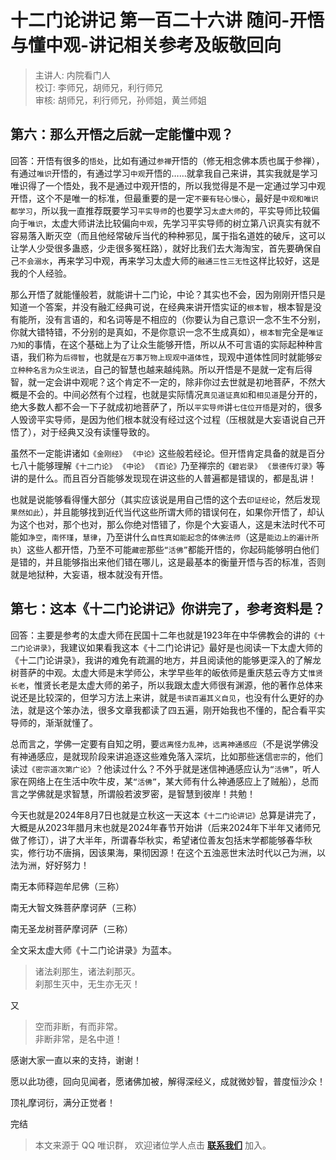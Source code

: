 # 十二门论讲记 第一百二十六讲 随问-开悟与懂中观-讲记相关参考及皈敬回向

> 主讲人: 内院看门人 <br />
> 校订: 李师兄，胡师兄，利行师兄 <br />
> 审核: 胡师兄，利行师兄，孙师姐，黄兰师姐 <br />

## 第六：那么开悟之后就一定能懂中观？

回答：开悟有很多的`悟处`，比如有通过`参禅`开悟的（修无相念佛本质也属于参禅），有通过`唯识`开悟的，有通过学习`中观`开悟的……就拿我自己来讲，其实我就是学习唯识得了一个悟处，我不是通过中观开悟的，所以我觉得是不是一定通过学习中观开悟，这个不是唯一的标准，但最重要的是一定`不要有轻心慢心`，最好是`中观和唯识都学习`，所以我一直推荐既要学习`平实导师`的也要学习`太虚大师`的，平实导师比较偏向于`唯识`，太虚大师讲法比较偏向`中观`，先学习平实导师的树立第八识真实有就不容易落入断灭空（而且他经常破斥当代的种种邪见，属于指名道姓的破斥，这可以让学人少受很多蛊惑，少走很多冤枉路），就好比我们去大海淘宝，首先要确保自己`不会溺水`，再来学习中观，再来学习太虚大师的`融通三性三无性`这样比较好，这是我的个人经验。

那么开悟了就能懂般若，就能讲十二门论，中论？其实也不会，因为刚刚开悟只是知道一个答案，并没有融汇经典可说，在经典来讲开悟实证的`根本智`，根本智是没有能所，没有言语的，和名词等是不相应的（你要认为自己意识一念不生不分别，你就大错特错，不分别的是真如，不是你意识一念不生成真如），`根本智`完全是`唯证乃知`的事情，在这个基础上为了让众生能够开悟，所以从不可言语的实际起种种言语，我们称为`后得智`，也就是`在万事万物上现观中道体性`，现观中道体性同时就能够`安立种种名言为众生说法`，自己的智慧也越来越纯熟。所以开悟是不是就一定有后得智，就一定会讲中观呢？这个肯定不一定的，除非你过去世就是初地菩萨，不然大概是不会的。中间必然有个过程，也就是实际情况`真见道证真如`和`相见道`是分开的，绝大多数人都不会一下子就成初地菩萨了，所以`平实导师`讲`七住位开悟`是对的，很多人毁谤平实导师，是因为他们根本就没有经过这个过程（压根就是大妄语说自己开悟了），对于经典又没有读懂导致的。

虽然不一定能讲诸如`《金刚经》` `《中论》`这些般若经论。但开悟肯定具备的就是百分七八十能够理解`《十二门论》` `《中论》` `《百论》`乃至禅宗的`《碧岩录》` `《景德传灯录》`等讲的是什么。而且百分百能够发现现在讲这些的人普遍都是错误的，都是乱讲！

也就是说能够看得懂大部分（其实应该说是用自己悟的这个去`印证经论`，然后发现`果然如此`），并且能够找到近代当代这些所谓大师的错误何在，如果你开悟了，却认为这个也对，那个也对，那么你绝对悟错了，你是个大妄语人，这是末法时代不可能如`净空`，`南怀瑾`，`慧律`，乃至讲什么`自性真如能起念`的`体佛法师`（这是`能边上的遍计所执`）这些人都开悟，乃至不可能`藏密`那些`“活佛”`都能开悟的，你起码能够明白他们是错的，并且能够指出来他们错在哪儿，这是最基本的衡量开悟与否的标准，否则就是地狱种，大妄语，根本就没有开悟。

## 第七：这本《十二门论讲记》你讲完了，参考资料是？

回答：主要是参考的太虚大师在民国十二年也就是1923年在中华佛教会的讲的`《十二门论讲录》`，我建议如果看我这本《十二门论讲记》最好是也阅读一下太虚大师的《十二门论讲录》，我讲的难免有疏漏的地方，并且阅读他的能够更深入的了解龙树菩萨的中观。太虚大师是末学师公，末学早些年的皈依师是重庆慈云寺方丈`惟贤长老`，惟贤长老是太虚大师的弟子，所以我跟太虚大师很有渊源，他的著作总体来说还是比较深的，但学习方法上来讲，就是`书读百遍其义自见`，也没有什么更好的办法，就是这个笨办法，很多文章我都读了四五遍，刚开始我也不懂的，配合看平实导师的，渐渐就懂了。

总而言之，学佛一定要有自知之明，要`远离怪力乱神`，`远离神通感应`（不是说学佛没有神通感应，是就现阶段来讲追逐这些难免落入深坑，比如那些迷信`密宗`的，他们读过`《密宗道次第广论》`？他读过什么？不外乎就是迷信神通感应认为`“活佛”`，听人家在网络上在生活中吹牛皮，某`“活佛”`，某大师有什么神通感应上了贼船），总而言之学佛就是求智慧，所谓般若波罗密，是智慧到彼岸！共勉！

今天也就是2024年8月7日也就是立秋这一天这本`《十二门论讲记》`总算是讲完了，大概是从2023年腊月末也就是2024年春节开始讲（后来2024年下半年又诸师兄做了修订），讲了大半年，所谓春华秋实，希望诸位善友包括末学都能够春华秋实，修行功不唐捐，因该果海，果彻因源！在这个五浊恶世末法时代以己为洲，以法为洲，好好努力！

南无本师释迦牟尼佛（三称）

南无大智文殊菩萨摩诃萨（三称）

南无圣龙树菩萨摩诃萨（三称）

全文采太虚大师《十二门论讲录》为蓝本。

> 诸法刹那生，诸法刹那灭。<br />
> 刹那生灭中，无生亦无灭！<br />

又

> 空而非断，有而非常。 <br />
> 非断非常，是名中道！ <br />

感谢大家一直以来的支持，谢谢！

愿以此功德，回向见闻者，愿诸佛加被，解得深经义，成就微妙智，普度恒沙众！

顶礼摩诃衍，满分正觉者！

完结

> 本文来源于 QQ 唯识群， 欢迎诸位学人点击 **[联系我们](https://mp.weixin.qq.com/s/lZCfWjmLjgNR165Tx4_bCQ)** 加入。
